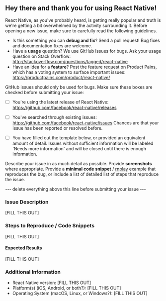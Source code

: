 ## Hey there and thank you for using React Native!

React Native, as you've probably heard, is getting really popular and truth is we're getting a bit overwhelmed by the activity surrounding it. Before opening a new issue, make sure to carefully read the following guidelines.

- Is this something you can **debug and fix**? 
  Send a pull request! Bug fixes and documentation fixes are welcome.
- Have a **usage** question?
  We use GitHub Issues for bugs. Ask your usage question on Stack Overflow: http://stackoverflow.com/questions/tagged/react-native
- Have an idea for a **feature**? 
  Post the feature request on Product Pains, which has a voting system to surface important issues: https://productpains.com/product/react-native/

GitHub issues should only be used for bugs. Make sure these boxes are checked before submitting your issue:

- [ ] You're using the latest release of React Native: https://github.com/facebook/react-native/releases

- [ ] You've searched through existing issues: https://github.com/facebook/react-native/issues 
      Chances are that your issue has been reported or resolved before.

- [ ] You have filled out the template below, or provided an equivalent amount of detail.
      Issues without sufficient information will be labeled 'Needs more information' and will be closed until there is enough information.

Describe your issue in as much detail as possible. Provide **screenshots** where appropriate. Provide a **minimal code snippet** / [rnplay](https://rnplay.org/) example that reproduces the bug, or include a list of detailed list of steps that reproduce the issue.

--- delete everything above this line before submitting your issue --- 

### Issue Description

[FILL THIS OUT]

### Steps to Reproduce / Code Snippets

[FILL THIS OUT]

#### Expected Results

[FILL THIS OUT]

### Additional Information

* React Native version: [FILL THIS OUT]
* Platform(s) (iOS, Android, or both?): [FILL THIS OUT]
* Operating System (macOS, Linux, or Windows?): [FILL THIS OUT]
